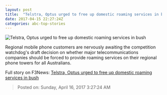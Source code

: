 ```yaml
---
layout: post
title:  "Telstra, Optus urged to free up domestic roaming services in bush"
date: 2017-04-15 22:27:24Z
categories: abc-top-stories
---
```


![Telstra, Optus urged to free up domestic roaming services in bush](http://www.abc.net.au/news/image/8329352-1x1-700x700.jpg)

Regional mobile phone customers are nervously awaiting the competition watchdog's draft decision on whether major telecommunications companies should be forced to provide roaming services on their regional phone towers for all Australians.


Full story on F3News: [Telstra, Optus urged to free up domestic roaming services in bush](http://www.f3nws.com/n/XGmSKH)

> Posted on: Sunday, April 16, 2017 3:27:24 AM
